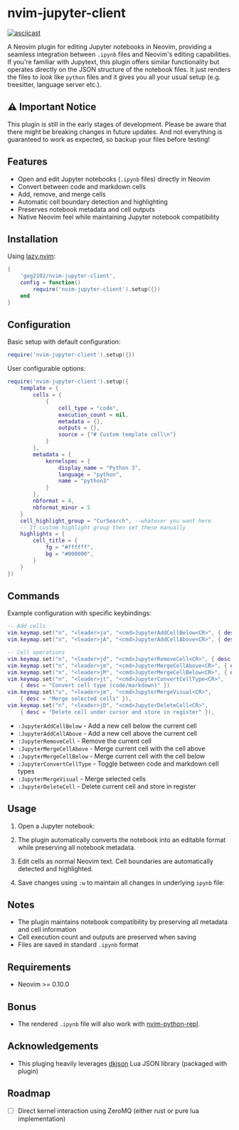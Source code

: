 # nvim-jupyter-client
[![asciicast](https://asciinema.org/a/x9usnBgPpL8AcmgaG3vOk5qrG.svg)](https://asciinema.org/a/x9usnBgPpL8AcmgaG3vOk5qrG)

A Neovim plugin for editing Jupyter notebooks in Neovim, providing a seamless
integration between `.ipynb` files and Neovim's editing capabilities.
If you're familiar with Jupytext, this plugin offers similar functionality but
operates directly on the JSON structure of the notebook files. It just renders
the files to *look* like `python` files and it gives you all your usual setup
(e.g. treesitter, language server etc.).

## ⚠️ Important Notice
This plugin is still in the early stages of development. Please be aware that
there might be breaking changes in future updates. And not everything is
guaranteed to work as expected, so backup your files before testing! 

## Features

- Open and edit Jupyter notebooks (`.ipynb` files) directly in Neovim
- Convert between code and markdown cells
- Add, remove, and merge cells
- Automatic cell boundary detection and highlighting
- Preserves notebook metadata and cell outputs
- Native Neovim feel while maintaining Jupyter notebook compatibility

## Installation
Using [lazy.nvim](https://github.com/folke/lazy.nvim):

```lua
{
    'geg2102/nvim-jupyter-client',
    config = function()
        require('nvim-jupyter-client').setup({})
    end
}
```

## Configuration

Basic setup with default configuration:

```lua
require('nvim-jupyter-client').setup({})
```

User configurable options:

```lua
require('nvim-jupyter-client').setup({
    template = {
        cells = {
            {
                cell_type = "code",
                execution_count = nil,
                metadata = {},
                outputs = {},
                source = {"# Custom template cell\n"}
            }
        },
        metadata = {
            kernelspec = {
                display_name = "Python 3",
                language = "python",
                name = "python3"
            }
        },
        nbformat = 4,
        nbformat_minor = 5
    }
    cell_highlight_group = "CurSearch", --whatever you want here
    -- If custom highlight group then set these manually
    highlights = {
        cell_title = {
            fg = "#ffffff",
            bg = "#000000",
        }
    }
})
```

## Commands

Example configuration with specific keybindings:

```lua
-- Add cells
vim.keymap.set("n", "<leader>ja", "<cmd>JupyterAddCellBelow<CR>", { desc = "Add Jupyter cell below" })
vim.keymap.set("n", "<leader>jA", "<cmd>JupyterAddCellAbove<CR>", { desc = "Add Jupyter cell above" })

-- Cell operations
vim.keymap.set("n", "<leader>jd", "<cmd>JupyterRemoveCell<CR>", { desc = "Remove current Jupyter cell" })
vim.keymap.set("n", "<leader>jm", "<cmd>JupyterMergeCellAbove<CR>", { desc = "Merge with cell above" })
vim.keymap.set("n", "<leader>jM", "<cmd>JupyterMergeCellBelow<CR>", { desc = "Merge with cell below" })
vim.keymap.set("n", "<leader>jt", "<cmd>JupyterConvertCellType<CR>", 
    { desc = "Convert cell type (code/markdown)" })
vim.keymap.set("v", "<leader>jm", "<cmd>JupyterMergeVisual<CR>", 
    { desc = "Merge selected cells" }),
vim.keymap.set("n", "<leader>jD", "<cmd>JupyterDeleteCell<CR>",
    { desc = "Delete cell under cursor and store in register" }),

```


- `:JupyterAddCellBelow` - Add a new cell below the current cell
- `:JupyterAddCellAbove` - Add a new cell above the current cell
- `:JupyterRemoveCell` - Remove the current cell
- `:JupyterMergeCellAbove` - Merge current cell with the cell above
- `:JupyterMergeCellBelow` - Merge current cell with the cell below
- `:JupyterConvertCellType` - Toggle between code and markdown cell types
- `:JupyterMergeVisual` - Merge selected cells
- `:JupyterDeleteCell` - Delete current cell and store in register

## Usage

1. Open a Jupyter notebook:

2. The plugin automatically converts the notebook into an editable format while preserving all notebook metadata.

3. Edit cells as normal Neovim text. Cell boundaries are automatically detected and highlighted.

4. Save changes using `:w` to maintain all changes in underlying `ipynb` file:

## Notes

- The plugin maintains notebook compatibility by preserving all metadata and cell information
- Cell execution count and outputs are preserved when saving
- Files are saved in standard `.ipynb` format

## Requirements

- Neovim >= 0.10.0

## Bonus 

- The rendered `.ipynb` file will also work with [nvim-python-repl](https://github.com/geg2102/nvim-python-repl). 

## Acknowledgements
- This pluging heavily leverages [dkjson](https://github.com/LuaDist/dkjson) Lua JSON library (packaged with plugin)

## Roadmap
- [ ] Direct kernel interaction using ZeroMQ (either rust or pure lua implementation)
